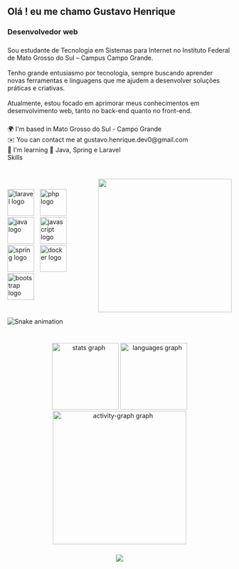 <h2 align="left">Olá ! eu me chamo Gustavo Henrique</h2>

###

<h3 align="left">Desenvolvedor web</h3>

###

<p align="left">Sou estudante de Tecnologia em Sistemas para Internet no Instituto Federal de Mato Grosso do Sul – Campus Campo Grande.<br><br>Tenho grande entusiasmo por tecnologia, sempre buscando aprender novas ferramentas e linguagens que me ajudem a desenvolver soluções práticas e criativas.<br><br>Atualmente, estou focado em aprimorar meus conhecimentos em desenvolvimento web, tanto no back-end quanto no front-end.</p>

###

<p align="left">🌍  I'm based in Mato Grosso do Sul - Campo Grande<br>✉️  You can contact me at gustavo.henrique.dev0@gmail.com<br>🧠  I'm learning 🌱 Java, Spring e Laravel<br>Skills</p>

###

<br clear="both">

<img align="right" height="300" src="https://media.giphy.com/media/v1.Y2lkPTc5MGI3NjExZTl2dTQ3OWV6MDdqdGhucjA4OWc5aHF6MWxvaHczZzdoeHp4Z2FzeiZlcD12MV9naWZzX3NlYXJjaCZjdD1n/TUOSneOOtImPurKwph/giphy.gif"  />

###

<div align="left">
  <img src="https://cdn.jsdelivr.net/gh/devicons/devicon/icons/laravel/laravel-original.svg" height="60" alt="laravel logo"  />
  <img width="5" />
  <img src="https://cdn.jsdelivr.net/gh/devicons/devicon/icons/php/php-original.svg" height="60" alt="php logo"  />
  <img width="5" />
  <img src="https://cdn.jsdelivr.net/gh/devicons/devicon/icons/java/java-original.svg" height="60" alt="java logo"  />
  <img width="5" />
  <img src="https://cdn.jsdelivr.net/gh/devicons/devicon/icons/javascript/javascript-original.svg" height="60" alt="javascript logo"  />
  <img width="5" />
  <img src="https://cdn.jsdelivr.net/gh/devicons/devicon/icons/spring/spring-original.svg" height="60" alt="spring logo"  />
  <img width="5" />
  <img src="https://cdn.jsdelivr.net/gh/devicons/devicon/icons/docker/docker-original.svg" height="60" alt="docker logo"  />
  <img width="5" />
  <img src="https://cdn.jsdelivr.net/gh/devicons/devicon/icons/bootstrap/bootstrap-original.svg" height="60" alt="bootstrap logo"  />
</div>

###

<div align="left">
</div>

###

<br clear="both">

<img src="https://raw.githubusercontent.com/Gustavo-Henrique01/Gustavo-Henrique01/output/snake.svg" alt="Snake animation" />

###

<br clear="both">

<div align="center">
  <img src="https://github-readme-stats.vercel.app/api?username=Gustavo-Henrique01&hide_title=true&hide_rank=false&show_icons=true&include_all_commits=true&count_private=true&disable_animations=false&theme=dark&locale=pt-br&hide_border=false&order=1" height="150" alt="stats graph"  />
  <img src="https://github-readme-stats.vercel.app/api/top-langs?username=Gustavo-Henrique01&locale=pt-br&hide_title=false&layout=compact&card_width=320&langs_count=4&theme=dark&hide_border=false&order=2" height="150" alt="languages graph"  />
  <img src="https://github-readme-activity-graph.vercel.app/graph?username=Gustavo-Henrique01&radius=16&theme=tokyo-night&area=true&order=5" height="300" alt="activity-graph graph"  />
</div>

###

<div align="center">
  <img src="https://visitor-badge.laobi.icu/badge?page_id=Gustavo-Henrique01.Gustavo-Henrique01&"  />
</div>

###
